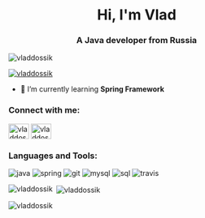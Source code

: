 <h1 align="center">Hi, I'm Vlad</h1>
<h3 align="center">A Java developer from Russia</h3>

<p align="left"> <img src="https://komarev.com/ghpvc/?username=vladdossik&label=Profile%20views&color=0e75b6&style=flat" alt="vladdossik" /> </p>

<p align="left"> <a href="https://github.com/ryo-ma/github-profile-trophy"><img src="https://github-profile-trophy.vercel.app/?username=vladdossik" alt="vladdossik" /></a> </p>

- 🌱 I’m currently learning **Spring Framework**


<h3 align="left">Connect with me:</h3>
<p align="left">

<a href="https://instagram.com/vladdosiik" target="blank"><img align="center" src="https://cdn.jsdelivr.net/npm/simple-icons@3.0.1/icons/instagram.svg" alt="vladdosiik" height="30" width="40" /></a>
  <a href="https://t.me/vladdosiik" target="blank"><img align="center" src="https://cdn.jsdelivr.net/npm/simple-icons@3.0.1/icons/telegram.svg" alt="vladdosiik" height="30" width="40" /></a>
</p>

<h3 align="left">Languages and Tools:</h3>

![java](https://user-images.githubusercontent.com/45006912/108172555-09a19f80-710e-11eb-9794-c3c80429a87b.png)
![spring](https://user-images.githubusercontent.com/45006912/108172808-584f3980-710e-11eb-9c9c-aaa5d359c9e6.png)
![git](https://user-images.githubusercontent.com/45006912/108172882-7026bd80-710e-11eb-9408-e9e5ae3cfa27.png)
![mysql](https://user-images.githubusercontent.com/45006912/108172938-89c80500-710e-11eb-956c-153a0cbb620e.png)
![sql](https://user-images.githubusercontent.com/45006912/108173121-cac01980-710e-11eb-9a1a-aa294902f8df.png)
![travis](https://user-images.githubusercontent.com/45006912/108173062-afeda500-710e-11eb-8ee4-ac723cb4f3c4.png)


<p><img align="left" src="https://github-readme-stats.vercel.app/api/top-langs?username=vladdossik&show_icons=true&locale=en&layout=compact" alt="vladdossik" /></p>

<p>&nbsp;<img align="center" src="https://github-readme-stats.vercel.app/api?username=vladdossik&show_icons=true&locale=en" alt="vladdossik" /></p>

<p><img align="center" src="https://github-readme-streak-stats.herokuapp.com/?user=vladdossik&" alt="vladdossik" /></p>
